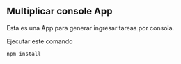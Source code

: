 ## Multiplicar console App
Esta es una App para generar ingresar tareas por consola.

Ejecutar este comando
````
npm install
````